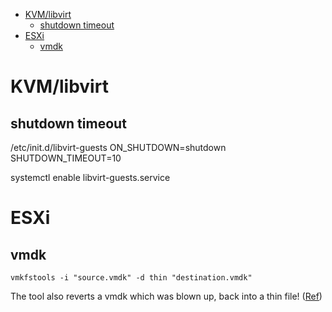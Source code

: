 <!-- TOC -->

- [KVM/libvirt](#kvmlibvirt)
    - [shutdown timeout](#shutdown-timeout)
- [ESXi](#esxi)
    - [vmdk](#vmdk)

<!-- /TOC -->

# KVM/libvirt
## shutdown timeout
/etc/init.d/libvirt-guests
ON_SHUTDOWN=shutdown
SHUTDOWN_TIMEOUT=10

systemctl enable libvirt-guests.service

# ESXi
## vmdk
```
vmkfstools -i "source.vmdk" -d thin "destination.vmdk"
```
The tool also reverts a vmdk which was blown up, back into a thin file! ([Ref](http://www.how2blog.de/?p=98))

